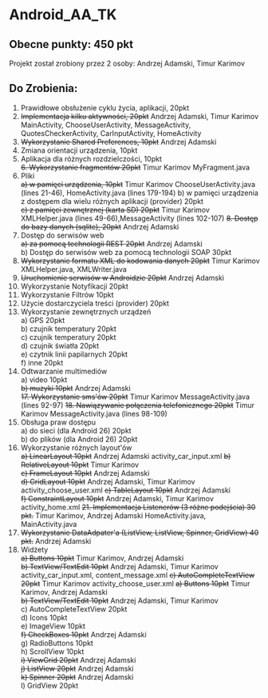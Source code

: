 # Android_AA_TK

## Obecne punkty: 450 pkt
Projekt został zrobiony przez 2 osoby: Andrzej Adamski, Timur Karimov
## Do Zrobienia:


1. Prawidłowe obsłużenie cyklu życia, aplikacji, 20pkt  
2. ~~Implementacja kilku aktywności, 20pkt~~  Andrzej Adamski, Timur Karimov  MainActivity, ChooseUserActivity, MessageActivity,
QuotesCheckerActivity, CarInputActivity, HomeActivity
3. ~~Wykorzystanie Shared Preferences, 10pkt~~  Andrzej Adamski  
4. Zmiana orientacji urządzenia, 10pkt  
5. Aplikacja dla różnych rozdzielczości, 10pkt  
~~6. Wykorzystanie fragmentów 20pkt~~  Timur Karimov MyFragment.java
7. Pliki  
~~a) w pamięci urządzenia, 10pkt~~  Timur Karimov  ChooseUserActivity.java (lines 21-46), HomeActivity.java (lines 179-194)
b) w pamięci urządzenia z dostępem dla wielu różnych aplikacji (provider) 20pkt  
~~c) z pamięci zewnętrznej (karta SD) 20pkt~~  Timur Karimov XMLHelper.java (lines 49-66),MessageActivity (lines 102-107)
~~8. Dostęp do bazy danych (sqlite), 20pkt~~  Andrzej Adamski  
9. Dostęp do serwisów web  
~~a) za pomocą technologii REST 20pkt~~  Andrzej Adamski  
b) Dostęp do serwisów web za pomocą technologii SOAP 30pkt  
10. ~~Wykorzystanie formatu XML do kodowania danych 20pkt~~ Timur Karimov  XMLHelper.java, XMLWriter.java
11. ~~Uruchomienie serwisów w Androidzie 20pkt~~  Andrzej Adamski
12. Wykorzystanie Notyfikacji 20pkt  
13. Wykorzystanie Filtrów 10pkt  
14. Użycie dostarczyciela treści (provider) 20pkt  
15. Wykorzystanie zewnętrznych urządzeń  
a) GPS 20pkt  
b) czujnik temperatury 20pkt  
c) czujnik temperatury 20pkt  
d) czujnik światła 20pkt  
e) czytnik linii papilarnych 20pkt  
f) inne 20pkt  
16. Odtwarzanie multimediów  
a) video 10pkt  
~~b) muzyki 10pkt~~ Andrzej Adamski  
~~17. Wykorzystanie sms'ów 20pkt~~ Timur Karimov  MessageActivity.java (lines 92-97)
~~18. Nawiązywanie połączenia telefonicznego 20pkt~~ Timur Karimov  MessageActivity.java (lines 98-109)
19. Obsługa praw dostępu  
a) do sieci (dla Android 26) 20pkt  
b) do plików (dla Android 26) 20pkt  
20. Wykorzystanie różnych layout'ów  
~~a) LinearLayout 10pkt~~ Andrzej Adamski  activity_car_input.xml
~~b) RelativeLayout 10pkt~~ Timur Karimov  
~~c) FrameLayout 10pkt~~ Andrzej Adamski  
~~d) GridLayout 10pkt~~  Andrzej Adamski, Timur Karimov  activity_choose_user.xml
~~e) TableLayout 10pkt~~  Andrzej Adamski  
~~f) ConstraintLayout 10pkt~~  Andrzej Adamski, Timur Karimov  activity_home.xml
~~21. Implementacja Listenerów (3 różne podejścia) 30 pkt.~~ Timur Karimov, Andrzej Adamski HomeActivity.java, MainActivity.java
22. ~~Wykorzystanie DataAdpater'a (ListView, ListView, Spinner, GridView) 40 pkt.~~  Andrzej Adamski  
23. Widżety  
~~a) Buttons 10pkt~~  Timur Karimov, Andrzej Adamski  
~~b) TextView/TextEdit 10pkt~~  Andrzej Adamski, Timur Karimov  activity_car_input.xml, content_message.xml
~~c) AutoCompleteTextView 20pkt~~ Timur Karimov activity_choose_user.xml
~~a) Buttons 10pkt~~  Timur Karimov, Andrzej Adamski  
~~b) TextView/TextEdit 10pkt~~  Andrzej Adamski, Timur Karimov  
c) AutoCompleteTextView 20pkt  
d) Icons 10pkt  
e) ImageView 10pkt  
~~f) CheckBoxes 10pkt~~  Andrzej Adamski  
g) RadioButtons 10pkt  
h) ScrollView 10pkt  
~~i) ViewGrid 20pkt~~  Andrzej Adamski  
~~j) ListView 20pkt~~  Andrzej Adamski  
~~k) Spinner 20pkt~~  Andrzej Adamski  
l) GridView 20pkt  
